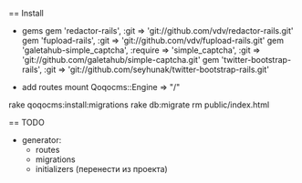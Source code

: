 == Install

* gems
  gem 'redactor-rails', :git => 'git://github.com/vdv/redactor-rails.git'
  gem 'fupload-rails', :git => 'git://github.com/vdv/fupload-rails.git'
  gem 'galetahub-simple_captcha', :require => 'simple_captcha', :git => 'git://github.com/galetahub/simple-captcha.git'
  gem 'twitter-bootstrap-rails', :git => 'git://github.com/seyhunak/twitter-bootstrap-rails.git'

* add routes
  mount Qoqocms::Engine => "/"

rake qoqocms:install:migrations
rake db:migrate
rm public/index.html

== TODO

* generator:
  - routes
  - migrations
  - initializers  (перенести из проекта)
